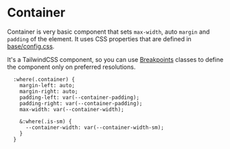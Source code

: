 # Container

Container is very basic component that sets `max-width`, auto `margin` and `padding` of the element. It uses CSS properties that are defined in [base/config.css](/docs/config.html#css-properties).

It's a TailwindCSS component, so you can use [Breakpoints](breakpoints) classes to define the component only on preferred resolutions.

```postcss
  :where(.container) {
    margin-left: auto;
    margin-right: auto;
    padding-left: var(--container-padding);
    padding-right: var(--container-padding);
    max-width: var(--container-width);

    &:where(.is-sm) {
      --container-width: var(--container-width-sm);
    }
  }
```
